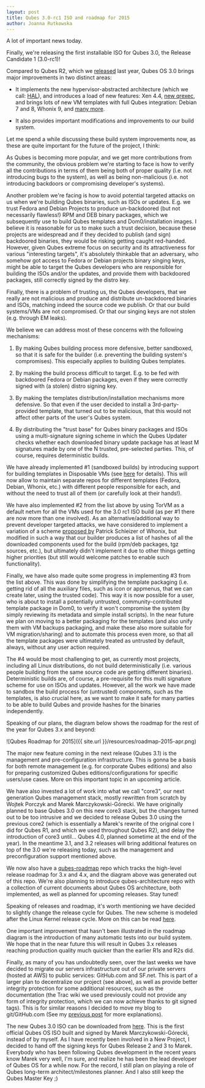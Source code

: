 ```yaml
---
layout: post
title: Qubes 3.0-rc1 ISO and roadmap for 2015
author: Joanna Rutkowska
---
```


A lot of important news today.

Finally, we're releasing the first installable ISO for Qubes 3.0, the Release
Candidate 1 (3.0-rc1)!

Compared to Qubes R2, which we
[released](http://blog.invisiblethings.org/2014/09/26/announcing-qubes-os-release-2.html)
last year, Qubes OS 3.0 brings major improvements in two distinct areas:

* It implements the new hypervisor-abstracted architecture (which we call:
  [HAL](http://blog.invisiblethings.org/2013/03/21/introducing-qubes-odyssey-framework.html)),
  and introduces a load of new features: Xen 4.4, [new
  qrexec](https://www.qubes-os.org/doc/Qrexec3Implementation/), and brings lots
  of new VM templates with full Qubes integration: Debian 7 and 8, Whonix 9, and
  [many more](https://www.qubes-os.org/doc/Templates/).

* It also provides important modifications and improvements to our build system.

Let me spend a while discussing these build system improvements now, as these
are quite important for the future of the project, I think:

As Qubes is becoming more popular, and we get more contributions from the
community, the obvious problem we're starting to face is how to verify all the
contributions in terms of them being both of proper quality (i.e. not
introducing bugs to the system), as well as being non-malicious (i.e. not
introducing backdoors or compromising developer's systems).

Another problem we're facing is how to avoid potential targeted attacks on us
when we're building Qubes binaries, such as ISOs or updates. E.g. we trust
Fedora and Debian Projects to produce un-backdoored (but not necessarily
flawless!) RPM and DEB binary packages, which we subsequently use to build Qubes
templates and Dom0/installation images. I believe it is reasonable for us to
make such a trust decision, because these projects are widespread and if they
decided to publish (and sign) backdoored binaries, they would be risking getting
caught red-handed. However, given Qubes extreme focus on security and its
attractiveness for various "interesting targets", it's absolutely thinkable that
an adversary, who somehow got access to Fedora or Debian projects binary singing
keys, might be able to target the Qubes developers who are responsible for
building the ISOs and/or the updates, and provide them with backdoored packages,
still correctly signed by the distro key.

Finally, there is a problem of trusting us, the Qubes developers, that we really
are not malicious and produce and distribute un-backdoored binaries and ISOs,
matching indeed the source code we publish. Or that our build systems/VMs are
not compromised. Or that our singing keys are not stolen (e.g. through EM leaks).

We believe we can address most of these concerns with the following mechanisms:

1. By making Qubes building process more defensive, better sandboxed, so that it
   is safe for the builder (i.e. preventing the building system's compromises).
   This especially applies to building Qubes templates. 

2. By making the build process difficult to target. E.g. to be fed with
   backdoored Fedora or Debian packages, even if they were correctly signed with
   (a stolen) distro signing key.

3. By making the templates distribution/installation mechanisms more defensive.
   So that even if the user decided to install a 3rd-party-provided template,
   that turned out to be malicious, that this would not affect other parts of
   the user's Qubes system.

4. By distributing the "trust base" for Qubes binary packages and ISOs using a
   multi-signature signing scheme in which the Qubes Updater checks whether each
   downloaded binary update package has at least M signatures made by one of the
   N trusted, pre-selected parties. This, of course, requires deterministic
   builds.

We have already implemented #1 (sandboxed builds) by introducing support for
building templates in Disposable VMs (see
[here](https://github.com/QubesOS/qubes-builder/blob/master/doc/TemplateDispVMBuild.md)
for details). This will now allow to maintain separate repos for different
templates (Fedora, Debian, Whonix, etc.) with different people responsible for
each, and without the need to trust all of them (or carefully look at their
hands!).

We have also implemented #2 from the list above by using TorVM as a default
netvm for all the VMs used for the 3.0 rc1 ISO build (as per #1 there are now
more than one involved). As an alternative/additional way to prevent developer
targeted attacks, we have considered to implement a variation of a scheme
[proposed by](https://www.whonix.org/wiki/Verifiable_Builds) Patrick Schleizer
of Whonix, but modified in such a way that our builder produces a list of hashes
of all the downloaded components used for the build (rpm/deb packages, tgz
sources, etc.), but ultimately didn't implement it due to other things getting
higher priorities (but still would welcome patches to enable such functionality).

Finally, we have also made quite some progress in implementing #3 from the list
above. This was done by simplifying the template packaging (i.e. getting rid of
all the auxiliary files, such as icon or appmenus, that we can create later,
using the trusted code). This way it is now possible for a user, who is about to
install a potentially untrusted, community-contributed template package in Dom0,
to verify it won't compromise the system (by simply reviewing its metadata and
simple install scripts). In the near future we plan on moving to a better
packaging for the templates (and also unify them with VM backups packaging, and
make these also more suitable for VM migration/sharing) and to automate this
process even more, so that all the template packages were ultimately treated as
untrusted by default, always, without any user action required.

The #4 would be most challenging to get, as currently most projects, including
all Linux distributions, do not build deterministically (i.e. various people
building from the same source code are getting different binaries).
Deterministic builds are, of course, a pre-requisite for this multi signature
scheme for use on ISOs and updates. However, all the work we have made to
sandbox the build process for (untrusted) components, such as the templates, is
also crucial here, as we want to make it safe for many parties to be able to
build Qubes and provide hashes for the binaries independently.

Speaking of our plans, the diagram below shows the roadmap for the rest of the
year for Qubes 3.x and beyond:

![Qubes Roadmap for 2015]({{ site.url }}/resources/roadmap-2015-apr.png)

The major new feature coming in the next release (Qubes 3.1) is the management
and pre-configuration infrastructure. This is gonna be a basis for both remote
management (e.g. for corporate Qubes editions) and also for preparing customized
Qubes editions/configurations for specific users/use cases. More on this
important topic in an upcoming article.

We have also invested a lot of work into what we call "core3", our next
generation Qubes management stack, mostly rewritten from scratch by Wojtek
Porczyk and Marek Marczykowski-Górecki. We have originally planned to base Qubes
3.0 on this new core3 stack, but the changes turned out to be too intrusive and
we decided to release Qubes 3.0 using the previous core2 (which is essentially a
Marek's rewrite of the original core I did for Qubes R1, and which we used
throughout Qubes R2), and delay the introduction of core3 until... Qubes 4.0,
planned sometime at the end of the year). In the meantime 3.1, and 3.2 releases
will bring additional features on top of the 3.0 we're releasing today, such as
the management and preconfiguration support mentioned above.

We now also have a [qubes-roadmap](https://github.com/rootkovska/qubes-roadmap)
repo which tracks the high-level release roadmap for 3.x and 4.x, and the
diagram above was generated out of this repo. We're also planning to introduce
qubes-architecture repo with a collection of current documents about Qubes OS
architecture, both implemented, as well as planned for upcoming releases. Stay
tuned!

Speaking of releases and roadmap, it's worth mentioning we have decided to
slightly change the release cycle for Qubes. The new scheme is modeled after the
Linux Kernel release cycle. More on this can be read
[here](http://www.qubes-os.org/doc/VersionScheme/).

One important improvement that hasn't been illustrated in the roadmap diagram is
the introduction of many automatic tests into our build system. We hope that in
the near future this will result in Qubes 3.x releases reaching production
quality much quicker than the earlier R1s and R2s did.

Finally, as many of you has undoubtedly seen, over the last weeks we have
decided to migrate our servers infrastructure out of our private servers (hosted
at AWS) to public services: GitHub.com and SF.net. This is part of a larger plan
to decentralize our project (see above), as well as provide better integrity
protection for some additional resources, such as the documentation (the Trac
wiki we used previously could not provide any form of integrity protection,
which we can now achieve thanks to git signed tags). This is for similar reasons
I decided to move my blog to git/GitHub.com (See my [previous
post](http://blog.invisiblethings.org/2015/02/09/my-new-git-based-blog.html) for
more explanations).

The new Qubes 3.0 ISO can be downloaded from
[here](https://www.qubes-os.org/doc/QubesDownloads/). This is the first official
Qubes OS ISO built and signed by Marek Marczykowski-Górecki, instead of by
myself. As I have recently been involved in a New Project, I decided to hand off
the signing keys for Qubes Release 2 and 3 to Marek. Everybody who has been
following Qubes development in the recent years know Marek very well, I'm sure,
and realize he has been the lead developer of Qubes OS for a while now. For the
record, I still plan on playing a role of Qubes long-term architect/milestones
planner. And I also still keep the Qubes Master Key ;)
